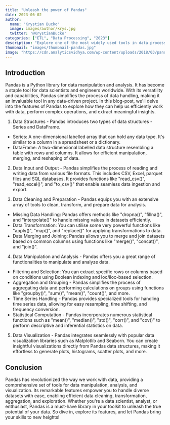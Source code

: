 ```yaml
---
title: "Unleash the power of Pandas"
date: 2023-06-02
author: 
  name: "Krystian Bucko"
  image: images/author/krys.jpg
  twitter: '@KrystianBucko'
categories: ["ETL", "Data Processing", "2023"]
description: "Explore one of the most widely used tools in data processing."
thumbnail: "images/thumbnail-pandas.jpg"
image: "https://cdn.analyticsvidhya.com/wp-content/uploads/2018/03/pandas.jpg" 
---
```


## Introduction
Pandas is a Python library for data manipulation and analysis. It has become a staple tool for data scientists and engineers worldwide. With its versatility and capabilities, Pandas simplifies the process of data handling, making it an invaluable tool in any data-driven project. In this blog-post, we'll delve into the features of Pandas to explore how they can help us efficiently work with data, perform complex operations, and extract meaningful insights. 

1. Data Structures - Pandas introduces two types of data structures - Series and DataFrame.
- Series: A one-dimensional labelled array that can hold any data type. It's similar to a column in a spreadsheet or a dictionary.
- DataFrame: A two-dimensional labelled data structure resembling a table with rows and columns. It allows for efficient manipulation, merging, and reshaping of data.

2. Data Input and Output - Pandas simplifies the process of reading and writing data from various file formats. This includes CSV, Excel, parquet files and SQL databases. It provides functions like "read_csv()", "read_excel()", and "to_csv()" that enable seamless data ingestion and export.

3. Data Cleaning and Preparation - Pandas equips you with an extensive array of tools to clean, transform, and prepare data for analysis.
- Missing Data Handling: Pandas offers methods like "dropna()", "fillna()", and "interpolate()" to handle missing values in datasets efficiently.
- Data Transformation: You can utilise some very powerful functions like "apply()", "map()", and "replace()" for applying transformations to data.
- Data Merging and Joining: Pandas allows you to merge and join datasets based on common columns using functions like "merge()", "concat()", and "join()".

4. Data Manipulation and Analysis - Pandas offers you a great range of functionalities to manipulate and analyze data.
- Filtering and Selection: You can extract specific rows or columns based on conditions using Boolean indexing and loc/iloc-based selection.
- Aggregation and Grouping - Pandas simplifies the process of aggregating data and performing calculations on groups using functions like "groupby()", "sum()", "mean()", "count()", and more.
- Time Series Handling - Pandas provides specialized tools for handling time series data, allowing for easy resampling, time shifting, and frequency conversion.
- Statistical Computation - Pandas incorporates numerous statistical functions such as "mean()", "median()", "std()", "corr()", and "cov()" to perform descriptive and inferential statistics on data.

5. Data Visualization - Pandas integrates seamlessly with popular data visualization libraries such as Matplotlib and Seaborn. You can create insightful visualizations directly from Pandas data structures, making it effortless to generate plots, histograms, scatter plots, and more.

## Conclusion
Pandas has revolutionized the way we work with data, providing a comprehensive set of tools for data manipulation, analysis, and visualization. Its remarkable features empower you to handle diverse datasets with ease, enabling efficient data cleaning, transformation, aggregation, and exploration. Whether you're a data scientist, analyst, or enthusiast, Pandas is a must-have library in your toolkit to unleash the true potential of your data. So dive in, explore its features, and let Pandas bring your skills to new heights!